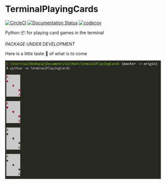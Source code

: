 # TerminalPlayingCards

[![CircleCI](https://circleci.com/gh/pwildenhain/playing-cards-terminal/tree/master.svg?style=shield)](https://circleci.com/gh/pwildenhain/playing-cards-terminal/tree/master)
[![Documentation Status](https://readthedocs.org/projects/terminalplayingcards/badge/?version=latest)](https://terminalplayingcards.readthedocs.io/en/latest/?badge=latest)
[![codecov](https://codecov.io/gh/pwildenhain/TerminalPlayingCards/branch/master/graph/badge.svg)](https://codecov.io/gh/pwildenhain/TerminalPlayingCards)

Python :package: for playing card games in the terminal

_PACKAGE UNDER DEVELOPMENT_

Here is a little taste :cake: of what is to come

![](screenshot.png)
